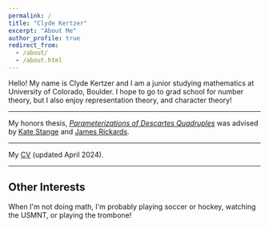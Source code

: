 ```yaml
---
permalink: /
title: "Clyde Kertzer"
excerpt: "About Me"
author_profile: true
redirect_from: 
  - /about/
  - /about.html
---
```


Hello! My name is Clyde Kertzer and I am a junior studying mathematics at University of Colorado, Boulder. I hope to go to grad school for number theory, but I also enjoy representation theory, and character theory!

---

My honors thesis, [_Parameterizations of Descartes Quadruples_](/files/HonorsThesis.pdf) was advised by <a href="https://math.katestange.net">Kate Stange</a> and <a href="https://math.colorado.edu/~jari2770">James Rickards</a>.

---

My [CV](/files/ClydeKertzerCVApril2024.pdf) (updated April 2024).

---

## Other Interests

When I'm not doing math, I'm probably playing soccer or hockey, watching the USMNT, or playing the trombone!
